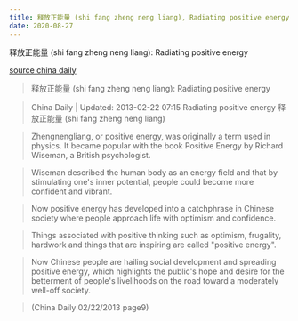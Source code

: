 ```yaml
---
title: 释放正能量 (shi fang zheng neng liang), Radiating positive energy
date: 2020-08-27
---
```



释放正能量 (shi fang zheng neng liang): Radiating positive energy

[source china daily](https://www.chinadaily.com.cn/opinion/2013-02/22/content_16246125.htm)

> 释放正能量 (shi fang zheng neng liang): Radiating positive energy

>China Daily | Updated: 2013-02-22 07:15
>Radiating positive energy 释放正能量 (shi fang zheng neng liang)

>Zhengnengliang, or positive energy, was originally a term used in physics. It became popular with the book Positive Energy by Richard Wiseman, a British psychologist.

>Wiseman described the human body as an energy field and that by stimulating one's inner potential, people could become more confident and vibrant.

>Now positive energy has developed into a catchphrase in Chinese society where people approach life with optimism and confidence.

>Things associated with positive thinking such as optimism, frugality, hardwork and things that are inspiring are called "positive energy".

>Now Chinese people are hailing social development and spreading positive energy, which highlights the public's hope and desire for the betterment of people's livelihoods on the road toward a moderately well-off society.

> (China Daily 02/22/2013 page9)